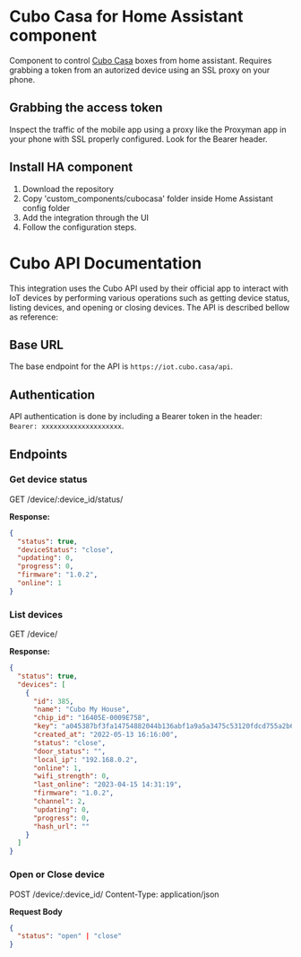 # Cubo Casa for Home Assistant component

Component to control [Cubo Casa](https://www.cubocasa.com.br/) boxes from home assistant. Requires grabbing a token from an autorized device using an SSL proxy on your phone. 

## Grabbing the access token

Inspect the traffic of the mobile app using a proxy like the Proxyman app in your phone with SSL properly configured. Look for the Bearer header.

## Install HA component
1. Download the repository
2. Copy 'custom_components/cubocasa' folder inside Home Assistant config folder
3. Add the integration through the UI
4. Follow the configuration steps.

# Cubo API Documentation

This integration uses the Cubo API used by their official app to interact with IoT devices by performing various operations such as getting device status, listing devices, and opening or closing devices. The API is described bellow as reference:

## Base URL

The base endpoint for the API is `https://iot.cubo.casa/api`.

## Authentication

API authentication is done by including a Bearer token in the header: `Bearer: xxxxxxxxxxxxxxxxxxxx`.

## Endpoints

### Get device status

GET /device/:device_id/status/


**Response:**

```json
{
  "status": true,
  "deviceStatus": "close",
  "updating": 0,
  "progress": 0,
  "firmware": "1.0.2",
  "online": 1
}
```

### List devices

GET /device/

**Response:**

```json
{
  "status": true,
  "devices": [
    {
      "id": 385,
      "name": "Cubo My House",
      "chip_id": "16405E-0009E758",
      "key": "a045387bf3fa14754882044b136abf1a9a5a3475c53120fdcd755a2b673fffff",
      "created_at": "2022-05-13 16:16:00",
      "status": "close",
      "door_status": "",
      "local_ip": "192.168.0.2",
      "online": 1,
      "wifi_strength": 0,
      "last_online": "2023-04-15 14:31:19",
      "firmware": "1.0.2",
      "channel": 2,
      "updating": 0,
      "progress": 0,
      "hash_url": ""
    }
  ]
}
```

### Open or Close device

POST /device/:device_id/
Content-Type: application/json

**Request Body**

```json
{
  "status": "open" | "close"
}
```